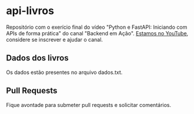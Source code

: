 # api-livros
Repositório com o exerício final do vídeo "Python e FastAPI: Iniciando com APIs de forma prática" do canal "Backend em Ação".
[Estamos no YouTube](https://www.youtube.com/@backendemacao), considere se inscrever e ajudar o canal.

## Dados dos livros
Os dados estão presentes no arquivo dados.txt.

## Pull Requests
Fique avontade para submeter pull requests e solicitar comentários.
